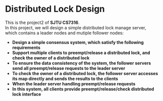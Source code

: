 # Distributed Lock Design  

This is the project2 of **SJTU CS7316**.  
In this project, we will design a simple distributed lock manage server, which contains a leader nodes and mutiple follower nodes:  

- **Design a simple consensus system, which satisfy the following requirements**
- **Support multiple clients to preempt/release a distributed lock, and check the owner of a distributed lock**
- **To ensure the data consistency of the system, the follower servers send all preempt/release requests to the leader server**
- **To check the owner of a distributed lock, the follower server accesses its map directly and sends the results to the clients**
- **When the leader server handling preempt/release requests**
- **In this system, all clients provide preempt/release/check distributed lock interface**
